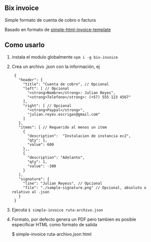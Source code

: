 Bix invoice
----

Simple formato de cuenta de cobro o factura

Basado en formato de [simple-html-invoice-template](https://github.com/sparksuite/simple-html-invoice-template)


## Como usarlo

1. instala el modulo globalmente `npm i -g bix-invoice`
2. Crea un archivo .json con la información, ej

        {
          "header": {
            "title": "Cuenta de cobro", // Opcional
            "left": [ // Opcional
              "<strong>Nombre</strong>: Julian Reyes",              
              "<strong>Telefono</strong>: (+57) 555 123 4567"
            ],
            "right": [ // Opcional
              "<strong>Paypal</strong>",
              "julian.reyes.escrigas@gmail.com"
            ]
          },
          "items": [ // Requerido al menos un item
            {
              "description":  "Instalacion de instancia ec2",
              "qty": 1,
              "value": 600
            },,
            {
              "description": "Adelanto",
              "qty": 1,
              "value": -300
            }
          ],
          "signature": {
            "line": "Julian Reyess", // Opcional
            "file": "./sample-signature.png" // Opcional, absoluto o relativo al .json
          }
        }
        
3. Ejecuta `$ simple-invoice ruta-archivo.json`

4. Formato, por defecto genera un PDF pero tambien es posible especificar HTML como formato de salida

    $ simple-invoice ruta-archivo.json html    